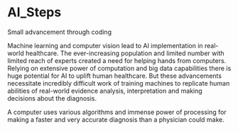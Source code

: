 # AI_Steps
Small advancement through coding

Machine learning and computer vision lead to AI implementation in real-world healthcare. The ever-increasing population and limited number with limited reach of experts created a need for helping hands from computers. Relying on extensive power of computation and big data capabilities there is huge potential for AI to uplift human healthcare. But these advancements necessitate incredibly difficult work of training machines to replicate human abilities of real-world evidence analysis, interpretation and making decisions about the diagnosis.

A computer uses various algorithms and immense power of processing for making a faster and very accurate diagnosis than a physician could make.
